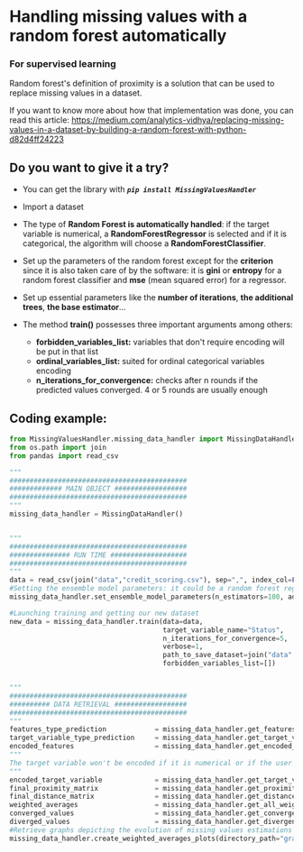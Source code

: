# Handling missing values with a random forest automatically
### For supervised learning

Random forest's definition of proximity is a solution that can be used to replace missing values in a dataset.

If you want to know more about how that implementation was done, you can read this article: https://medium.com/analytics-vidhya/replacing-missing-values-in-a-dataset-by-building-a-random-forest-with-python-d82d4ff24223


## Do you want to give it a try?

- You can get the library with ***```pip install MissingValuesHandler```***

- Import a dataset

- The type of **Random Forest is automatically handled**: if the target variable is numerical, a **RandomForestRegressor** is selected and if it is categorical, the algorithm will choose a **RandomForestClassifier**.

- Set up the parameters of the random forest except for the **criterion** since it is also taken care of by the software: it is **gini** or **entropy** for a random forest classifier and **mse** (mean squared error) for a regressor. 
- Set up essential parameters like the **number of iterations**, **the additional trees**, **the base estimator**…
- The method **train()** possesses three important arguments among others:
     - **forbidden_variables_list:** variables that don't require encoding will be put in that list
     - **ordinal_variables_list:** suited for ordinal categorical variables encoding
     - **n_iterations_for_convergence:** checks after n rounds if the predicted values converged. 4 or 5 rounds are usually enough

## Coding example:
```python
from MissingValuesHandler.missing_data_handler import MissingDataHandler
from os.path import join
from pandas import read_csv

"""
############################################
############# MAIN OBJECT ##################
############################################
"""
missing_data_handler = MissingDataHandler()


"""
############################################
############### RUN TIME ###################
############################################
"""
data = read_csv(join("data","credit_scoring.csv"), sep=",", index_col=False)
#Setting the ensemble model parameters: it could be a random forest regressor or classifier
missing_data_handler.set_ensemble_model_parameters(n_estimators=100, additional_estimators=5)

#Launching training and getting our new dataset
new_data = missing_data_handler.train(data=data, 
                                      target_variable_name="Status",  
                                      n_iterations_for_convergence=5,
                                      verbose=1,
                                      path_to_save_dataset=join("data", "credit_scoring_no_nan.csv"),
                                      forbidden_variables_list=[])


"""
############################################
########## DATA RETRIEVAL ##################
############################################
"""
features_type_prediction            = missing_data_handler.get_features_type_predictions()
target_variable_type_prediction     = missing_data_handler.get_target_variable_type_prediction()
encoded_features                    = missing_data_handler.get_encoded_features()
"""
The target variable won't be encoded if it is numerical or if the user requires it(by putting the variable name in forbidden_variables_list') 
"""
encoded_target_variable             = missing_data_handler.get_target_variable_encoded()
final_proximity_matrix              = missing_data_handler.get_proximity_matrix()
final_distance_matrix               = missing_data_handler.get_distance_matrix()
weighted_averages                   = missing_data_handler.get_all_weighted_averages()
converged_values                    = missing_data_handler.get_convergent_values()
diverged_values                     = missing_data_handler.get_divergent_values()
#Retrieve graphs depicting the evolution of missing values estimations over n iterations
missing_data_handler.create_weighted_averages_plots(directory_path="graphs", both_graphs=0)
